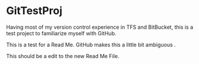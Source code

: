 # GitTestProj
Having most of my version control experience in TFS and BitBucket, this is a test project to familiarize myself with GitHub.

This is a test for a Read Me. GitHub makes this a little bit ambiguous .  

This should be a edit to the new Read Me File. 
